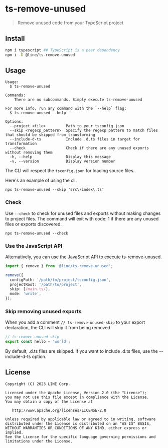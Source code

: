 # ts-remove-unused

> Remove unused code from your TypeScript project

## Install

```bash
npm i typescript ## TypeScript is a peer dependency
npm i -D @line/ts-remove-unused
```

## Usage

```
Usage:
  $ ts-remove-unused 

Commands:
    There are no subcommands. Simply execute ts-remove-unused

For more info, run any command with the `--help` flag:
  $ ts-remove-unused --help

Options:
  --project <file>         Path to your tsconfig.json 
  --skip <regexp_pattern>  Specify the regexp pattern to match files that should be skipped from transforming 
  --include-d-ts           Include .d.ts files in target for transformation 
  --check                  Check if there are any unused exports without removing them 
  -h, --help               Display this message 
  -v, --version            Display version number 
```

The CLI will respect the `tsconfig.json` for loading source files.

Here's an example of using the cli.

```
npx ts-remove-unused --skip 'src\/index\.ts'
```

### Check

Use `--check` to check for unused files and exports without making changes to project files. The command will exit with
code: 1 if there are any unused files or exports discovered.

```
npx ts-remove-unused --check
```

### Use the JavaScript API

Alternatively, you can use the JavaScript API to execute ts-remove-unused.

```typescript
import { remove } from '@line/ts-remove-unused';

remove({
  configPath: '/path/to/project/tsconfig.json',
  projectRoot: '/path/to/project',
  skip: [/main.ts/],
  mode: 'write',
});
```

### Skip removing unused exports

When you add a comment `// ts-remove-unused-skip` to your export declaration, the CLI will skip it from being removed

```ts
// ts-remove-unused-skip
export const hello = 'world';
```

By default, .d.ts files are skipped. If you want to include .d.ts files, use the --include-d-ts option.

## License

```
Copyright (C) 2023 LINE Corp.

Licensed under the Apache License, Version 2.0 (the "License");
you may not use this file except in compliance with the License.
You may obtain a copy of the License at

   http://www.apache.org/licenses/LICENSE-2.0

Unless required by applicable law or agreed to in writing, software
distributed under the License is distributed on an "AS IS" BASIS,
WITHOUT WARRANTIES OR CONDITIONS OF ANY KIND, either express or implied.
See the License for the specific language governing permissions and
limitations under the License.
```
